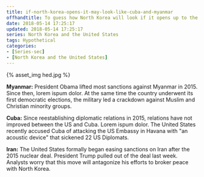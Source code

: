 ```yaml
---
title: if-north-korea-opens-it-may-look-like-cuba-and-myanmar
offhandtitle: To guess how North Korea will look if it opens up to the world, look to three countries-- Myanmar, Cuba, or Iran.
date: 2018-05-14 17:25:17
updated: 2018-05-14 17:25:17
series: North Korea and the United States
tags: Hypothetical
categories:
- [Series-sec]
- [North Korea and the United States]
---
```

{% asset_img hed.jpg %}

**Myanmar:** President Obama lifted most sanctions against Myanmar in 2015. Since then, lorem ispum dolor. At the same time the country underwent its first democratic elections, the military led a crackdown against Muslim and Christian minority groups.

**Cuba:** Since reestablishing diplomatic relations in 2015, relations have not improved between the US and Cuba. Lorem ispum dolor. The United States recently accused Cuba of attacking the US Embassy in Havana with "an acoustic device" that sickened 22 US Diplomats.

**Iran:** The United States formally began easing sanctions on Iran after the 2015 nuclear deal. President Trump pulled out of the deal last week. Analysts worry that this move will antagonize his efforts to broker peace with North Korea.
